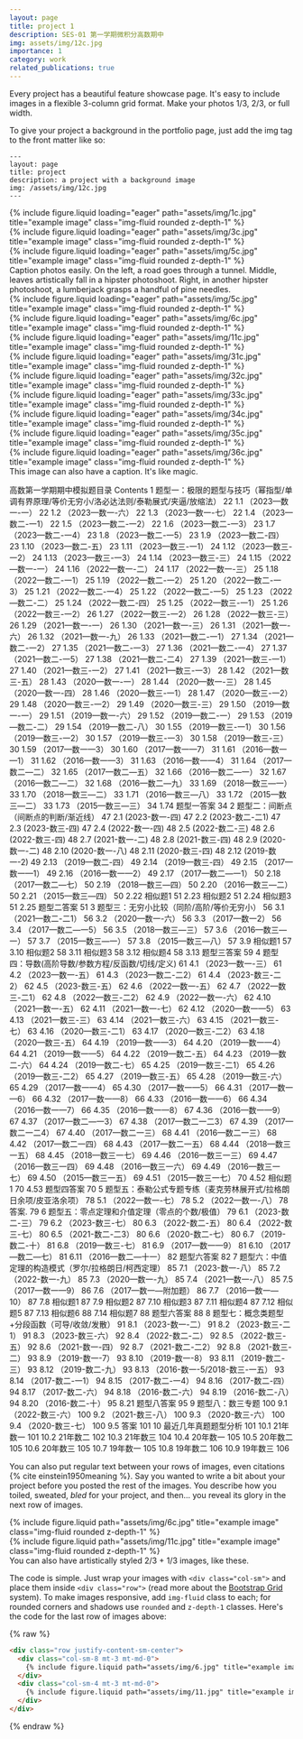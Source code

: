 ```yaml
---
layout: page
title: project 1
description: SES-01 第一学期微积分高数期中
img: assets/img/12c.jpg
importance: 1
category: work
related_publications: true
---
```


Every project has a beautiful feature showcase page.
It's easy to include images in a flexible 3-column grid format.
Make your photos 1/3, 2/3, or full width.

To give your project a background in the portfolio page, just add the img tag to the front matter like so:

    ---
    layout: page
    title: project
    description: a project with a background image
    img: /assets/img/12c.jpg
    ---

<div class="row">
    <div class="col-sm mt-3 mt-md-0">
        {% include figure.liquid loading="eager" path="assets/img/1c.jpg" title="example image" class="img-fluid rounded z-depth-1" %}
    </div>
    <div class="col-sm mt-3 mt-md-0">
        {% include figure.liquid loading="eager" path="assets/img/3c.jpg" title="example image" class="img-fluid rounded z-depth-1" %}
    </div>
    <div class="col-sm mt-3 mt-md-0">
        {% include figure.liquid loading="eager" path="assets/img/5c.jpg" title="example image" class="img-fluid rounded z-depth-1" %}
    </div>
</div>
<div class="caption">
    Caption photos easily. On the left, a road goes through a tunnel. Middle, leaves artistically fall in a hipster photoshoot. Right, in another hipster photoshoot, a lumberjack grasps a handful of pine needles.
</div>
<div class="row">
    <div class="col-sm mt-3 mt-md-0">
        {% include figure.liquid loading="eager" path="assets/img/5c.jpg" title="example image" class="img-fluid rounded z-depth-1" %}
    </div>
</div>

<div class="row">
    <div class="col-sm mt-3 mt-md-0">
        {% include figure.liquid loading="eager" path="assets/img/6c.jpg" title="example image" class="img-fluid rounded z-depth-1" %}
    </div>
</div>



<div class="row">
    <div class="col-sm mt-3 mt-md-0">
        {% include figure.liquid loading="eager" path="assets/img/11c.jpg" title="example image" class="img-fluid rounded z-depth-1" %}
    </div>
</div>
<div class="row">
    <div class="col-sm mt-3 mt-md-0">
        {% include figure.liquid loading="eager" path="assets/img/31c.jpg" title="example image" class="img-fluid rounded z-depth-1" %}
    </div>
</div>
<div class="row">
    <div class="col-sm mt-3 mt-md-0">
        {% include figure.liquid loading="eager" path="assets/img/32c.jpg" title="example image" class="img-fluid rounded z-depth-1" %}
    </div>
</div>
<div class="row">
    <div class="col-sm mt-3 mt-md-0">
        {% include figure.liquid loading="eager" path="assets/img/33c.jpg" title="example image" class="img-fluid rounded z-depth-1" %}
    </div>
</div>
<div class="row">
    <div class="col-sm mt-3 mt-md-0">
        {% include figure.liquid loading="eager" path="assets/img/34c.jpg" title="example image" class="img-fluid rounded z-depth-1" %}
    </div>
</div>

<div class="row">
    <div class="col-sm mt-3 mt-md-0">
        {% include figure.liquid loading="eager" path="assets/img/35c.jpg" title="example image" class="img-fluid rounded z-depth-1" %}
    </div>
</div>

<div class="row">
    <div class="col-sm mt-3 mt-md-0">
        {% include figure.liquid loading="eager" path="assets/img/36c.jpg" title="example image" class="img-fluid rounded z-depth-1" %}
    </div>
</div>

<div class="caption">
    This image can also have a caption. It's like magic.
</div>



高数第一学期期中模拟题目录
Contents
1	题型一：极限的题型与技巧（幂指型/单调有界原理/等价无穷小/洛必达法则/泰勒展式/夹逼/放缩法）	22
1.1	（2023—数一-一）	22
1.2	（2023—数一-六）	22
1.3	（2023—数一-七）	22
1.4	（2023—数二-一1）	22
1.5	（2023—数二-一2）	22
1.6	（2023—数二-一3）	23
1.7	（2023—数二-一4）	23
1.8	（2023—数二-一5）	23
1.9	（2023—数二-四）	23
1.10	（2023—数二-五）	23
1.11	（2023—数三-一1）	24
1.12	（2023—数三-一2）	24
1.13	（2023—数三-一3）	24
1.14	（2023—数三-三）	24
1.15	（2022—数一-一）	24
1.16	（2022—数一-二）	24
1.17	（2022—数一-三）	25
1.18	（2022—数二-一1）	25
1.19	（2022—数二-一2）	25
1.20	（2022—数二-一3）	25
1.21	（2022—数二-一4）	25
1.22	（2022—数二-一5）	25
1.23	（2022—数二-二）	25
1.24	（2022—数二-四）	25
1.25	（2022—数三-一1）	25
1.26	（2022—数三-一2）	26
1.27	（2022—数三-一2）	26
1.28	（2022—数三-三）	26
1.29	（2021—数一-一）	26
1.30	（2021—数一-三）	26
1.31	（2021—数一-六）	26
1.32	（2021—数一-九）	26
1.33	（2021—数二-一1）	27
1.34	（2021—数二-一2）	27
1.35	（2021—数二-一3）	27
1.36	（2021—数二-一4）	27
1.37	（2021—数二-一5）	27
1.38	（2021—数二-二4）	27
1.39	（2021—数三-一1）	27
1.40	（2021—数三-一2）	27
1.41	（2021—数三-一3）	28
1.42	（2021—数三-五）	28
1.43	（2020—数一-一）	28
1.44	（2020—数一-三）	28
1.45	（2020—数一-四）	28
1.46	（2020—数三-一1）	28
1.47	（2020—数三-一2）	29
1.48	（2020—数三-一2）	29
1.49	（2020—数三-三）	29
1.50	（2019—数一-一）	29
1.51	（2019—数一-六）	29
1.52	（2019—数二-一）	29
1.53	（2019—数二-二）	29
1.54	（2019—数二-八）	30
1.55	（2019—数三-一1）	30
1.56	（2019—数三-一2）	30
1.57	（2019—数三-一3）	30
1.58	（2019—数三-三）	30
1.59	（2017—数一—3）	30
1.60	（2017—数一—7）	31
1.61	（2016—数一—1）	31
1.62	（2016—数一—3）	31
1.63	（2016—数一—4）	31
1.64	（2017—数二—二）	32
1.65	（2017—数二—五）	32
1.66	（2016—数二—一）	32
1.67	（2016—数二—二）	32
1.68	（2016—数二—九）	33
1.69	（2018—数三—一）	33
1.70	（2018—数三—二）	33
1.71	（2016—数三—八）	33
1.72	（2015—数三—二）	33
1.73	（2015—数三—三）	34
1.74	题型一答案	34
2	题型二：间断点（间断点的判断/渐近线）	47
2.1	(2023-数一-四)	47
2.2	(2023-数二-二1)	47
2.3	(2023-数三-四)	47
2.4	(2022-数一-四)	48
2.5	(2022-数二-三)	48
2.6	(2022-数三-四)	48
2.7	(2021-数一-二)	48
2.8	(2021-数三-四)	48
2.9	(2020-数一-二)	48
2.10	(2020-数一-八)	48
2.11	(2020-数三-四)	48
2.12	(2019-数一-2)	49
2.13	（2019—数二-四）	49
2.14	（2019—数三-四）	49
2.15	（2017—数一—1）	49
2.16	（2016—数一—2）	49
2.17	（2017—数二—一1）	50
2.18	（2017—数二—七）	50
2.19	（2018—数三—四）	50
2.20	（2016—数三—二）	50
2.21	（2015—数三—四）	50
2.22	相似题1	51
2.23	相似题2	51
2.24	相似题3	51
2.25	题型二答案	51
3	题型三：无穷小比较（同阶/高阶/等价无穷小）	56
3.1	（2021—数二-二1）	56
3.2	（2020—数一-六）	56
3.3	（2017—数一2）	56
3.4	（2017—数二—一5）	56
3.5	（2018—数三—三）	57
3.6	（2016—数三—一）	57
3.7	（2015—数三—一）	57
3.8	（2015—数三—八）	57
3.9	相似题1	57
3.10	相似题2	58
3.11	相似题3	58
3.12	相似题4	58
3.13	题型三答案	59
4	题型四：导数(高阶导数/参数方程/反函数/切线/定义)	61
4.1	（2023—数一-三）	61
4.2	（2023—数一-五）	61
4.3	（2023—数二-二2）	61
4.4	（2023-数三-二2）	62
4.5	（2023-数三-五）	62
4.6	（2022—数一-五）	62
4.7	（2022—数三-二1）	62
4.8	（2022—数三-二2）	62
4.9	（2022—数一-六）	62
4.10	（2021—数一-五）	62
4.11	（2021—数一-七）	62
4.12	（2020—数一—5）	63
4.13	（2021—数三-三）	63
4.14	（2021—数三-六）	63
4.15	（2021—数三-七）	63
4.16	（2020—数三-二1）	63
4.17	（2020—数三-二2）	63
4.18	（2020—数三-五）	64
4.19	（2019—数一—3）	64
4.20	（2019—数一—4）	64
4.21	（2019—数一—5）	64
4.22	（2019—数二-五）	64
4.23	（2019—数二-六）	64
4.24	（2019—数二-七）	65
4.25	（2019—数三-二1）	65
4.26	（2019—数三-二2）	65
4.27	（2019—数三-五）	65
4.28	（2019—数三-六）	65
4.29	（2017—数一—4）	65
4.30	（2017—数一—5）	66
4.31	（2017—数一—6）	66
4.32	（2017—数一—8）	66
4.33	（2016—数一—6）	66
4.34	（2016—数一—7）	66
4.35	（2016—数一—8）	67
4.36	（2016—数一—9）	67
4.37	（2017—数二—一3）	67
4.38	（2017—数二一二3）	67
4.39	（2017—数二一二4）	67
4.40	（2017—数二一三）	68
4.41	（2016—数二一三）	68
4.42	（2017—数二一四）	68
4.43	（2017—数二一五）	68
4.44	（2018—数三一五）	68
4.45	（2018—数三一七）	69
4.46	（2016—数三一三）	69
4.47	（2016—数三一四）	69
4.48	（2016—数三一六）	69
4.49	（2016—数三一七）	69
4.50	（2015—数三一五）	69
4.51	（2015—数三一七）	70
4.52	相似题1	70
4.53	题型四答案	70
5	题型五：泰勒公式专题专练（麦克劳林展开式/拉格朗日余项/皮亚洛余项）	78
5.1	（2022—数一-七）	78
5.2	（2022—数一-八）	78
答案.	79
6	题型五：零点定理和介值定理（零点的个数/极值）	79
6.1	（2023-数二-三）	79
6.2	（2023-数三-七）	80
6.3	（2022-数二-五）	80
6.4	（2022-数三-七）	80
6.5	（2021-数二-二3）	80
6.6	（2020-数二-七）	80
6.7	（2019-数二-十）	81
6.8	（2019—数三-七）	81
6.9	（2017—数一—9）	81
6.10	（2017—数二—七）	81
6.11	（2016—数二—十一）	82
题型六答案	82
7	题型六：中值定理的构造模式（罗尔/拉格朗日/柯西定理）	85
7.1	（2023-数一-八）	85
7.2	（2022-数一-九）	85
7.3	（2020—数一-九）	85
7.4	（2021—数一-八）	85
7.5	（2017—数一—9）	86
7.6	（2017—数一—附加题）	86
7.7	（2016—数一—10）	87
7.8	相似题1	87
7.9	相似题2	87
7.10	相似题3	87
7.11	相似题4	87
7.12	相似题5	87
7.13	相似题6	88
7.14	相似题7	88
题型六答案	88
8	题型七：概念类题型+分段函数（可导/收敛/发散）	91
8.1	（2023-数一-二）	91
8.2	（2023-数三-二1）	91
8.3	（2023-数三-六）	92
8.4	（2022-数二-二）	92
8.5	（2022-数三-五）	92
8.6	（2021-数一-四）	92
8.7	（2021-数二-二2）	92
8.8	（2021-数三-二）	93
8.9	（2019-数一-7）	93
8.10	（2019-数一-8）	93
8.11	（2019-数二-三）	93
8.12	（2019-数二-九）	93
8.13	（2016-数一-5/2018-数三-一五）	93
8.14	（2017-数二-一1）	94
8.15	（2017-数二-一4）	94
8.16	（2017-数二-四）	94
8.17	（2017-数二-六）	94
8.18	（2016-数二-六）	94
8.19	（2016-数二-八）	94
8.20	（2016-数二-十）	95
8.21	题型八答案	95
9	题型八：数三专题	100
9.1	（2022-数三-六）	100
9.2	（2021-数三-八）	100
9.3	（2020-数三-六）	100
9.4	（2020-数三-七）	100
9.5	答案	101
10	最近几年真题题型分析	101
10.1	21年数一	101
10.2	21年数二	102
10.3	21年数三	104
10.4	20年数一	105
10.5	20年数二	105
10.6	20年数三	105
10.7	19年数一	105
10.8	19年数二	106
10.9	19年数三	106


You can also put regular text between your rows of images, even citations {% cite einstein1950meaning %}.
Say you wanted to write a bit about your project before you posted the rest of the images.
You describe how you toiled, sweated, _bled_ for your project, and then... you reveal its glory in the next row of images.

<div class="row justify-content-sm-center">
    <div class="col-sm-8 mt-3 mt-md-0">
        {% include figure.liquid path="assets/img/6c.jpg" title="example image" class="img-fluid rounded z-depth-1" %}
    </div>
    <div class="col-sm-4 mt-3 mt-md-0">
        {% include figure.liquid path="assets/img/11c.jpg" title="example image" class="img-fluid rounded z-depth-1" %}
    </div>
</div>
<div class="caption">
    You can also have artistically styled 2/3 + 1/3 images, like these.
</div>

The code is simple.
Just wrap your images with `<div class="col-sm">` and place them inside `<div class="row">` (read more about the <a href="https://getbootstrap.com/docs/4.4/layout/grid/">Bootstrap Grid</a> system).
To make images responsive, add `img-fluid` class to each; for rounded corners and shadows use `rounded` and `z-depth-1` classes.
Here's the code for the last row of images above:

{% raw %}

```html
<div class="row justify-content-sm-center">
  <div class="col-sm-8 mt-3 mt-md-0">
    {% include figure.liquid path="assets/img/6.jpg" title="example image" class="img-fluid rounded z-depth-1" %}
  </div>
  <div class="col-sm-4 mt-3 mt-md-0">
    {% include figure.liquid path="assets/img/11.jpg" title="example image" class="img-fluid rounded z-depth-1" %}
  </div>
</div>
```

{% endraw %}
